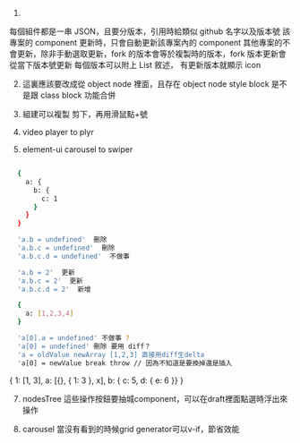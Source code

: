 1.

每個組件都是一串 JSON，且要分版本，引用時給類似 github 名字以及版本號
該專案的 component 更新時，只會自動更新該專案內的 component
其他專案的不會更新，除非手動選取更新，fork 的版本會等於複製時的版本，fork 版本更新會從當下版本號更新
每個版本可以附上 List 敘述，
有更新版本就顯示 icon

2. 這裏應該要改成從 object node 裡面，且存在 object node
   style block 是不是跟 class block 功能合併

3. 組建可以複製 剪下，再用滑鼠點+號

4. video player to plyr

5. element-ui carousel to swiper

```bash

  {
    a: {
      b: {
        c: 1
      }
    }
  }

  'a.b = undefined'  刪除
  'a.b.c = undefined'  刪除
  'a.b.c.d = undefined'  不做事

  'a.b = 2'  更新
  'a.b.c = 2'  更新
  'a.b.c.d = 2'  新增

  {
    a: [1,2,3,4]
  }

  'a[0].a = undefined' 不做事 ?
  'a[0] = undefined' 刪除 要用 diff？
  'a = oldValue newArray [1,2,3] 直接用diff生delta
  'a[0] = newValue break throw // 因為不知道是要換掉還是插入 

```
{
        1: [1, 3],
        a: [{}, { 1: 3 }, x],
        b: { c: 5, d: { e: 6 }}
      }


7. nodesTree 這些操作按鈕要抽城component，可以在draft裡面點選時浮出來操作

8. carousel 當沒有看到的時候grid generator可以v-if，節省效能

